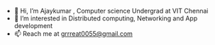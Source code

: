 - 👋 Hi, I’m Ajaykumar
  , Computer science Undergrad at VIT Chennai
- 👀 I’m interested in Distributed computing, Networking and App development
- 📫 Reach me at grrreat0055@gmail.com

